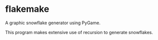 # flakemake

A graphic snowflake generator using PyGame.

This program makes extensive use of recursion to generate snowflakes. 
